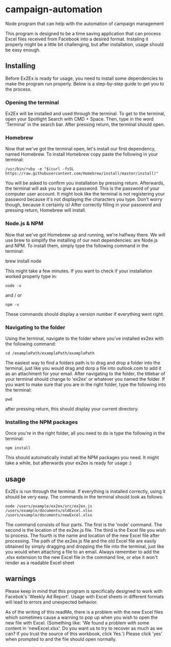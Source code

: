 # campaign-automation
Node program that can help with the automation of campaign management

This program is designed to be a time saving application that can process Excel files received from Facebook into a desired format.
Instaling it properly might be a little bit challenging, but after installation, usage should be easy enough.

## Installing  
Before Ex2Ex is ready for usage, you need to install some dependencies to make the program run properly.
Below is a step-by-step guide to get you to the process. 

### Opening the terminal
Ex2Ex will be installed and used through the terminal. 
To get to the terminal, open your Spotlight Search with CMD + Space.
Then, type in the word 'Terminal' in the search bar. After pressing return, the terminal should open.

### Homebrew
Now that we've got the terminal open, let's install our first dependency, named Homebrew.
To install Homebrew copy paste the following in your terminal:

    /usr/bin/ruby -e "$(curl -fsSL https://raw.githubusercontent.com/Homebrew/install/master/install)"
    
You will be asked to confirm you installation by pressing return.
Afterwards, the terminal will ask you to give a password. This is the password of your computer user account.
It might look like the terminal is not registering your password because it's not displaying the characters you type.
Don't worry though, because it certainly is!
After correctly filling in your password and pressing return, Homebrew will install.

### Node.js & NPM
Now that we've got Homebrew up and running, we're halfway there. 
We will use brew to simplify the installing of our next dependencies: are Node.js and NPM. 
To install them, simply type the following command in the terminal:

brew install node

This might take a few minutes. 
If you want to check if your installation worked properly type in:

    node -v 

and / or

    npm -v

These commands should display a version number if everything went right.

### Navigating to the folder
Using the terminal, navigate to the folder where you've installed ex2ex with the following command:

    cd /examplePath/examplePath/examplePath

The easiest way to find a folders path is to drag and drop a folder into the terminal, just like you would drag and dorp a file into outlook.com to add it as an attachment for your email. 
After navigating to the folder, the titlebar of your terminal should change to 'ex2ex' or whatever you named the folder.
If you want to make sure that you are in the right folder, type the following into the terminal:

    pwd

after pressing return, this should display your current directory.

### Installing the NPM packages

Once you're in the right folder, all you need to do is type the following in the terminal:

    npm install

This should automatically install all the NPM packages you need.
It might take a while, but afterwards your ex2ex is ready for usage :) 


## usage
Ex2Ex is run through the terminal. If everything is installed correctly, using it should be very easy.
The commands in the terminal should look as follows:

    node /users/example/ex2ex/src/ex2ex.js /users/example/documents/oldExcel.xlsx /users/example/documents/newExcel.xlsx

The command consists of four parts. The first is the 'node' command. The second is the location of the ex2ex.js file. The third is the Excel file you wish to process. The fourth is the name and location of the new Excel file after processing.
The path of the ex2ex.js file and the old Excel file are easily obtained by simply dragging and dropping the file into the terminal, just like you would when attaching a file to an email.
Always remember to add the .xlsx extension to the new Excel file in the command line, or else it won't render as a readable Excel sheet


## warnings 
Please keep in mind that this program is specifically designed to work with Facebok's 'Weekly Ad Report'. 
Usage with Excel sheets in different formats will lead to errors and unexpected behavior.

As of the writing of this readMe, there is a problem with the new Excel files which sometimes cause a warning to pop up when you wish to open the new file with Excel. 
(Something like: 'We found a problem with some content in 'newExcel.xlsx'. Do you want us to try to recover as much as we can? If you trust the source of this workbook, click Yes.')
Please click 'yes' when prompted to and the file should open normally.

